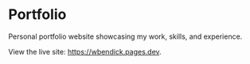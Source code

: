 ﻿# Portfolio

Personal portfolio website showcasing my work, skills, and experience.

View the live site: https://wbendick.pages.dev.

